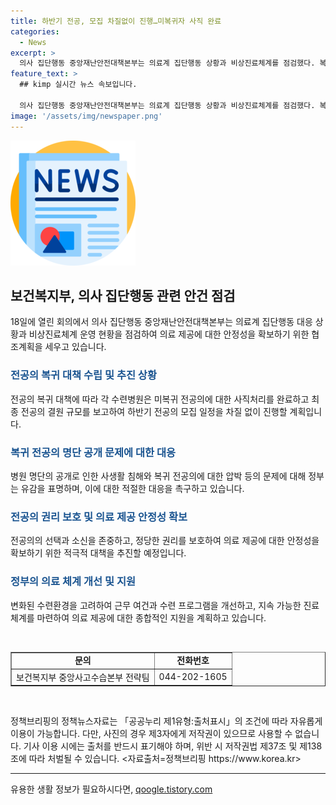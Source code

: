 ```yaml
---
title: 하반기 전공, 모집 차질없이 진행…미복귀자 사직 완료
categories:
  - News
excerpt: >
  의사 집단행동 중앙재난안전대책본부는 의료계 집단행동 상황과 비상진료체계를 점검했다. 복귀 전공의 명단 공개로 인한 문제에 대해 정부는 유감을 표명하며 조치를 촉구했다. 또한, 전공의들에 대한 근무환경 개선 및 의료체계 혁신을 강조하며 기능을 강화하겠다고 밝혔다. 
feature_text: >
  ## kimp 실시간 뉴스 속보입니다.

  의사 집단행동 중앙재난안전대책본부는 의료계 집단행동 상황과 비상진료체계를 점검했다. 복귀 전공의 명단 공개로 인한 문제에 대해 정부는 유감을 표명하며 조치를 촉구했다. 또한, 전공의들에 대한 근무환경 개선 및 의료체계 혁신을 강조하며 기능을 강화하겠다고 밝혔다. 
image: '/assets/img/newspaper.png'
---
```


<p><img src="/assets/img/newspaper.png" alt="kimplant 속보" /></p>

<h2 data-ke-size="size26">보건복지부, 의사 집단행동 관련 안건 점검</h2>

<p data-ke-size="size16">18일에 열린 회의에서 의사 집단행동 중앙재난안전대책본부는 의료계 집단행동 대응 상황과 비상진료체계 운영 현황을 점검하여 의료 제공에 대한 안정성을 확보하기 위한 협조계획을 세우고 있습니다.</p>

<h3><b><span style="color: #1a5490;">전공의 복귀 대책 수립 및 추진 상황</span></b></h3>

<p data-ke-size="size16">전공의 복귀 대책에 따라 각 수련병원은 미복귀 전공의에 대한 사직처리를 완료하고 최종 전공의 결원 규모를 보고하여 하반기 전공의 모집 일정을 차질 없이 진행할 계획입니다.</p>

<h3><b><span style="color: #1a5490;">복귀 전공의 명단 공개 문제에 대한 대응</span></b></h3>

<p data-ke-size="size16">병원 명단의 공개로 인한 사생활 침해와 복귀 전공의에 대한 압박 등의 문제에 대해 정부는 유감을 표명하며, 이에 대한 적절한 대응을 촉구하고 있습니다.</p>

<h3><b><span style="color: #1a5490;">전공의 권리 보호 및 의료 제공 안정성 확보</span></b></h3>

<p data-ke-size="size16">전공의의 선택과 소신을 존중하고, 정당한 권리를 보호하여 의료 제공에 대한 안정성을 확보하기 위한 적극적 대책을 추진할 예정입니다.</p>

<h3><b><span style="color: #1a5490;">정부의 의료 체계 개선 및 지원</span></b></h3>

<p data-ke-size="size16">변화된 수련환경을 고려하여 근무 여건과 수련 프로그램을 개선하고, 지속 가능한 진료체계를 마련하여 의료 제공에 대한 종합적인 지원을 계획하고 있습니다.</p>

<p data-ke-size="size16">&nbsp;</p>

<table style="width: 100%;" border="1">
<tbody>
<tr>
<td style="text-align: center; height: 17px;"><b>문의</b></td>
<td style="text-align: center; height: 17px;"><b>전화번호</b></td>
</tr>
<tr>
<td style="text-align: center; height: 17px;">보건복지부 중앙사고수습본부 전략팀</td>
<td style="text-align: center; height: 17px;">044-202-1605</td>
</tr>
</tbody>
</table>

<p data-ke-size="size16">&nbsp;</p>

<div>정책브리핑의 정책뉴스자료는 「공공누리 제1유형:출처표시」의 조건에 따라 자유롭게 이용이 가능합니다. 다만, 사진의 경우 제3자에게 저작권이 있으므로 사용할 수 없습니다. 기사 이용 시에는 출처를 반드시 표기해야 하며, 위반 시 저작권법 제37조 및 제138조에 따라 처벌될 수 있습니다. <자료출처=정책브리핑 https://www.korea.kr></div>

<hr>
유용한 생활 정보가 필요하시다면, <a href="https://qoogle.tistory.com" rel="dofollow">qoogle.tistory.com</a>


